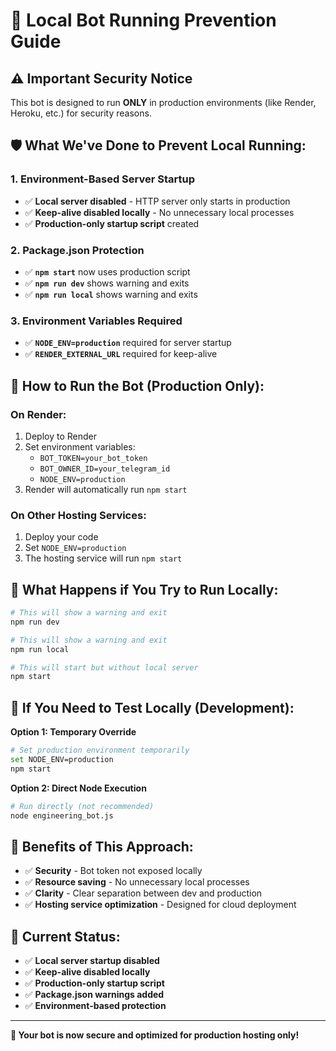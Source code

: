 # 🚫 Local Bot Running Prevention Guide

## ⚠️ **Important Security Notice**

This bot is designed to run **ONLY** in production environments (like Render, Heroku, etc.) for security reasons.

## 🛡️ **What We've Done to Prevent Local Running:**

### **1. Environment-Based Server Startup**
- ✅ **Local server disabled** - HTTP server only starts in production
- ✅ **Keep-alive disabled locally** - No unnecessary local processes
- ✅ **Production-only startup script** created

### **2. Package.json Protection**
- ✅ **`npm start`** now uses production script
- ✅ **`npm run dev`** shows warning and exits
- ✅ **`npm run local`** shows warning and exits

### **3. Environment Variables Required**
- ✅ **`NODE_ENV=production`** required for server startup
- ✅ **`RENDER_EXTERNAL_URL`** required for keep-alive

## 🚀 **How to Run the Bot (Production Only):**

### **On Render:**
1. Deploy to Render
2. Set environment variables:
   - `BOT_TOKEN=your_bot_token`
   - `BOT_OWNER_ID=your_telegram_id`
   - `NODE_ENV=production`
3. Render will automatically run `npm start`

### **On Other Hosting Services:**
1. Deploy your code
2. Set `NODE_ENV=production`
3. The hosting service will run `npm start`

## 🚫 **What Happens if You Try to Run Locally:**

```bash
# This will show a warning and exit
npm run dev

# This will show a warning and exit  
npm run local

# This will start but without local server
npm start
```

## 🔧 **If You Need to Test Locally (Development):**

**Option 1: Temporary Override**
```bash
# Set production environment temporarily
set NODE_ENV=production
npm start
```

**Option 2: Direct Node Execution**
```bash
# Run directly (not recommended)
node engineering_bot.js
```

## 🎯 **Benefits of This Approach:**

- ✅ **Security** - Bot token not exposed locally
- ✅ **Resource saving** - No unnecessary local processes
- ✅ **Clarity** - Clear separation between dev and production
- ✅ **Hosting service optimization** - Designed for cloud deployment

## 📝 **Current Status:**

- ✅ **Local server startup disabled**
- ✅ **Keep-alive disabled locally**
- ✅ **Production-only startup script**
- ✅ **Package.json warnings added**
- ✅ **Environment-based protection**

---

**🎉 Your bot is now secure and optimized for production hosting only!**
